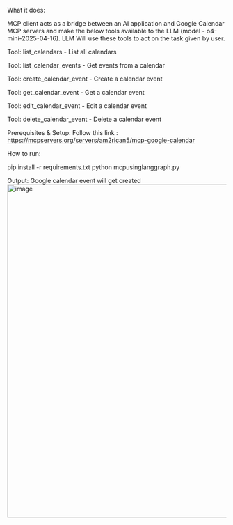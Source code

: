 What it does:

MCP client acts as a bridge between an AI application and Google Calendar MCP servers and make the below tools available to the LLM (model - o4-mini-2025-04-16). LLM Will use these tools to act on the task given by user.

 Tool: list_calendars - List all calendars

 Tool: list_calendar_events - Get events from a calendar

 Tool: create_calendar_event - Create a calendar event

 Tool: get_calendar_event - Get a calendar event

 Tool: edit_calendar_event - Edit a calendar event

 Tool: delete_calendar_event - Delete a calendar event

Prerequisites & Setup:
Follow this link : https://mcpservers.org/servers/am2rican5/mcp-google-calendar

How to run:

pip install -r requirements.txt
python mcpusinglanggraph.py

Output: Google calendar event will get created 
<img width="2843" height="766" alt="image" src="https://github.com/user-attachments/assets/c833f951-003b-44e2-8aff-c63e49ffb7b1" />


